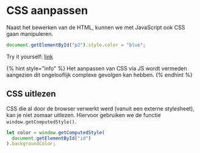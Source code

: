 # CSS aanpassen

Naast het bewerken van de HTML, kunnen we met JavaScript ook CSS gaan manipuleren.

```javascript
document.getElementById("p2").style.color = "blue";
```

Try it yourself: [link](https://www.w3schools.com/js/tryit.asp?filename=tryjs_change_style)

{% hint style="info" %}
Het aanpassen van CSS via JS wordt vermeden aangezien dit ongelooflijk complexe gevolgen kan hebben.
{% endhint %}

## CSS uitlezen

CSS die al door de browser verwerkt werd (vanuit een externe stylesheet), kan je niet zomaar uitlezen. Hiervoor gebruiken we de functie `window.getComputedStyle()`.

```js
let color = window.getComputedStyle(
  document.getElementById("id")
).backgroundColor;
```
